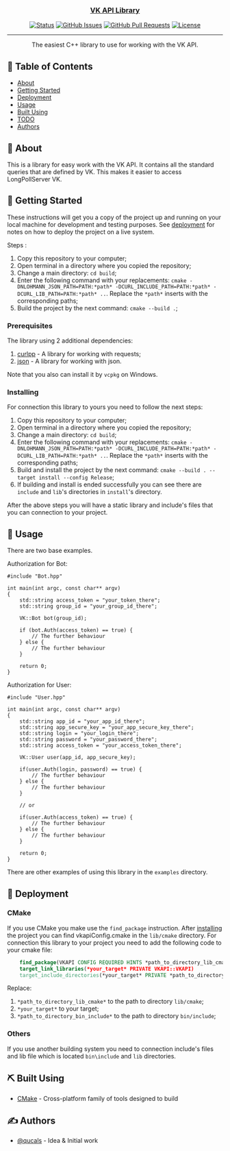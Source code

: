 <p align="center">
  <a href="" rel="noopener">
</p>

<h3 align="center">VK API Library</h3>

<div align="center">

[![Status](https://img.shields.io/badge/status-active-success.svg)]()
[![GitHub Issues](https://img.shields.io/github/issues/qucals/VK-API.svg)](https://github.com/qucals/VK-API/issues)
[![GitHub Pull Requests](https://img.shields.io/github/issues-pr/qucals/VK-API.svg)](https://github.com/qucals/VK-API/pulls)
[![License](https://img.shields.io/github/license/qucals/VK-API)](/LICENSE)

</div>

---

<p align="center"> The easiest C++ library to use for working with the VK API.
    <br> 
</p>

## 📝 Table of Contents

- [About](#about)
- [Getting Started](#getting_started)
- [Deployment](#deployment)
- [Usage](#usage)
- [Built Using](#built_using)
- [TODO](TODO.md)
- [Authors](#authors)
  
## 🧐 About <a name = "about"></a>

This is a library for easy work with the VK API. It contains all the standard queries that are defined by VK. This makes it easier to access LongPollServer VK.

## 🏁 Getting Started <a name = "getting_started"></a>

These instructions will get you a copy of the project up and running on your local machine for development and testing purposes. See [deployment](#deployment) for notes on how to deploy the project on a live system.

Steps <a name = "steps"></a>:
1. Copy this repository to your computer;
2. Open terminal in a directory where you copied the repository;
3. Change a main directory: `cd build`;
4. Enter the following command with your replacements: `cmake -DNLOHMANN_JSON_PATH=PATH:*path* -DCURL_INCLUDE_PATH=PATH:*path* -DCURL_LIB_PATH=PATH:*path* ..`. Replace the `*path*` inserts with the corresponding paths;
5. Build the project by the next command: `cmake --build .`;

### Prerequisites

The library using 2 additional dependencies:
1. [curlpp](https://www.curlpp.org/) - A library for working with requests;
2. [json](https://github.com/nlohmann/json) - A library for working with json.

Note that you also can install it by `vcpkg` on Windows.

### Installing <a name = "installing"></a>

For connection this library to yours you need to follow the next steps:
1. Copy this repository to your computer;
2. Open terminal in a directory where you copied the repository;
3. Change a main directory: `cd build`;
4. Enter the following command with your replacements: `cmake -DNLOHMANN_JSON_PATH=PATH:*path* -DCURL_INCLUDE_PATH=PATH:*path* -DCURL_LIB_PATH=PATH:*path* ..`. Replace the `*path*` inserts with the corresponding paths;
5. Build and install the project by the next command: `cmake --build . --target install --config Release`;
6. If building and install is ended successfully you can see there are `include` and `lib`'s directories in `install`'s directory.

After the above steps you will have a static library and include's files that you can connection to your project.

## 🎈 Usage <a name="usage"></a>

There are two base examples.

Authorization for Bot:

```CXX
#include "Bot.hpp"

int main(int argc, const char** argv)
{
    std::string access_token = "your_token_there";
    std::string group_id = "your_group_id_there";

    VK::Bot bot(group_id);

    if (bot.Auth(access_token) == true) {
        // The further behaviour
    } else {
        // The further behaviour
    }

    return 0;
}
```

Authorization for User:

```CXX
#include "User.hpp"

int main(int argc, const char** argv)
{
    std::string app_id = "your_app_id_there";
    std::string app_secure_key = "your_app_secure_key_there";
    std::string login = "your_login_there";
    std::string password = "your_password_there";
    std::string access_token = "your_access_token_there";

    VK::User user(app_id, app_secure_key);
    
    if(user.Auth(login, password) == true) {
        // The further behaviour
    } else {
        // The further behaviour
    }

    // or

    if(user.Auth(access_token) == true) {
        // The further behaviour
    } else {
        // The further behaviour
    }

    return 0;
}
```

There are other examples of using this library in the `examples` directory.

## 🚀 Deployment <a name = "deployment"></a>

### CMake

If you use CMake you make use the `find_package` instruction.
After [installing](#installing) the project you can find vkapiConfig.cmake in the `lib/cmake` directory. For connection this library to your project you need to add the following code to your cmake file:
```CMake
    find_package(VKAPI CONFIG REQUIRED HINTS *path_to_directory_lib_cmake*)
    target_link_libraries(*your_target* PRIVATE VKAPI::VKAPI)
    target_include_directories(*your_target* PRIVATE *path_to_directory_bin_include*)
```
Replace: 
1. `*path_to_directory_lib_cmake*` to the path to directory `lib/cmake`;
2. `*your_target*` to your target;
3. `*path_to_directory_bin_include*`  to the path to directory `bin/include`;

### Others

If you use another building system you need to connection include's files and lib file which is located `bin\include` and `lib` directories.

## ⛏️ Built Using <a name = "built_using"></a>

- [CMake](https://cmake.org/) - Cross-platform family of tools designed to build

## ✍️ Authors <a name = "authors"></a>

- [@qucals](https://github.com/qucals) - Idea & Initial work